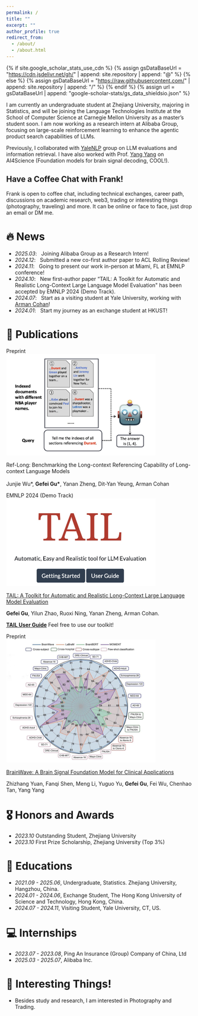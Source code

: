 ```yaml
---
permalink: /
title: ""
excerpt: ""
author_profile: true
redirect_from: 
  - /about/
  - /about.html
---
```


{% if site.google_scholar_stats_use_cdn %}
{% assign gsDataBaseUrl = "https://cdn.jsdelivr.net/gh/" | append: site.repository | append: "@" %}
{% else %}
{% assign gsDataBaseUrl = "https://raw.githubusercontent.com/" | append: site.repository | append: "/" %}
{% endif %}
{% assign url = gsDataBaseUrl | append: "google-scholar-stats/gs_data_shieldsio.json" %}

<span class='anchor' id='about-me'></span>

I am currently an undergraduate student at Zhejiang University, majoring in Statistics, and will be joining the Language Technologies Institute at the School of Computer Science at Carnegie Mellon University as a master’s student soon. I am now working as a research intern at Alibaba Group, focusing on large-scale reinforcement learning to enhance the agentic product search capabilities of LLMs.

Previously, I collaborated with [YaleNLP](https://yale-nlp.github.io/) group on LLM evaluations and information retrieval. I have also worked with Prof. [Yang Yang](http://yangy.org/) on AI4Science (Foundation models for brain signal decoding, COOL!).

## Have a Coffee Chat with Frank!
Frank is open to coffee chat, including technical exchanges, career path, discussions on academic research, web3, trading or interesting things (photography, traveling) and more. It can be online or face to face, just drop an email or DM me.

# 🔥 News
- *2025.03*: &nbsp; Joining Alibaba Group as a Research Intern!
- *2024.12*: &nbsp; Submitted a new co-first author paper to ACL Rolling Review! 
- *2024.11*: &nbsp; Going to present our work in-person at Miami, FL at EMNLP conference!
- *2024.10*: &nbsp; New first-author paper “TAIL: A Toolkit for Automatic and Realistic Long-Context Large Language Model Evaluation" has been accepted by EMNLP 2024 (Demo Track). 
- *2024.07*: &nbsp; Start as a visiting student at Yale University, working with [Arman Cohan](https://armancohan.com/)!
- *2024.01*: &nbsp; Start my journey as an exchange student at HKUST!

# 📝 Publications

<div class='paper-box'><div class='paper-box-image'><div><div class="badge">Preprint</div><img src='images/reflong.jpg' alt="sym" width="80%"></div></div>
<div class='paper-box-text' >

Ref-Long: Benchmarking the Long-context Referencing Capability of Long-context Language Models
<br><br> <!-- 添加换行 -->
  Junjie Wu*, <strong>Gefei Gu*</strong>, Yanan Zheng, Dit-Yan Yeung, Arman Cohan 
</div>
</div>

<div class='paper-box'><div class='paper-box-image'><div><div class="badge">EMNLP 2024 (Demo Track)</div><img src='images/TAIL.jpg' alt="sym" width="80%"></div></div>
<div class='paper-box-text' markdown="1">

[TAIL: A Toolkit for Automatic and Realistic Long-Context Large Language Model Evaluation](https://aclanthology.org/2024.emnlp-demo.21/)

**Gefei Gu**, Yilun Zhao, Ruoxi Ning, Yanan Zheng, Arman Cohan.

[**TAIL User Guide**](https://nlp.cs.yale.edu/TAIL/) Feel free to use our toolkit!
</div>
</div>


<div class='paper-box'><div class='paper-box-image'><div><div class="badge">Preprint</div><img src='images/brainwave.jpg' alt="sym" width="80%"></div></div>
<div class='paper-box-text' markdown="1">

[BrainWave: A Brain Signal Foundation Model for Clinical Applications](https://arxiv.org/pdf/2402.10251)

Zhizhang Yuan, Fanqi Shen, Meng Li, Yuguo Yu, **Gefei Gu**, Fei Wu, Chenhao Tan, Yang Yang 
</div>
</div>
<!-- simple paper -->



# 🎖 Honors and Awards
- *2023.10* Outstanding Student, Zhejiang University
- *2023.10* First Prize Scholarship, Zhejiang University (Top 3%)

# 📖 Educations
- *2021.09 - 2025.06*, Undergraduate, Statistics. Zhejiang University, Hangzhou, China.
- *2024.01 - 2024.06*, Exchange Student, The Hong Kong University of Science and Technology, Hong Kong, China.
- *2024.07 - 2024.11*, Visiting Student, Yale University, CT, US.


# 💻 Internships
- *2023.07 - 2023.08*, Ping An Insurance (Group) Company of China, Ltd
- *2025.03 - 2025.07*, Alibaba Inc.

# 🎹 Interesting Things!
- Besides study and research, I am interested in Photography and Trading. 
